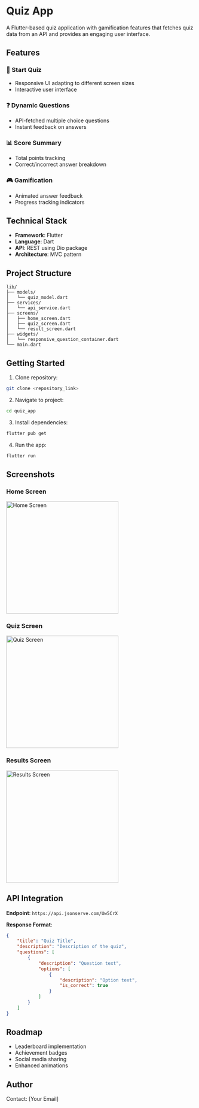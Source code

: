# Quiz App

A Flutter-based quiz application with gamification features that fetches quiz data from an API and provides an engaging user interface.

## Features

### 🎯 Start Quiz
- Responsive UI adapting to different screen sizes
- Interactive user interface

### ❓ Dynamic Questions  
- API-fetched multiple choice questions
- Instant feedback on answers

### 📊 Score Summary
- Total points tracking
- Correct/incorrect answer breakdown

### 🎮 Gamification
- Animated answer feedback
- Progress tracking indicators

## Technical Stack

- **Framework**: Flutter
- **Language**: Dart
- **API**: REST using Dio package
- **Architecture**: MVC pattern

## Project Structure
```
lib/
├── models/
│   └── quiz_model.dart
├── services/
│   └── api_service.dart
├── screens/
│   ├── home_screen.dart
│   ├── quiz_screen.dart
│   └── result_screen.dart
├── widgets/
│   └── responsive_question_container.dart
└── main.dart
```

## Getting Started

1. Clone repository:
```bash
git clone <repository_link>
```

2. Navigate to project:
```bash
cd quiz_app
```

3. Install dependencies:
```bash
flutter pub get
```

4. Run the app:
```bash
flutter run
```

## Screenshots

### Home Screen
<img src="assets/screenshots/home_screen.png" alt="Home Screen" width="300"/>

### Quiz Screen
<img src="assets/screenshots/quiz_screen.png" alt="Quiz Screen" width="300"/>

### Results Screen
<img src="assets/screenshots/results_screen.png" alt="Results Screen" width="300"/>

## API Integration

**Endpoint**: `https://api.jsonserve.com/Uw5CrX`

**Response Format**:
```json
{
    "title": "Quiz Title",
    "description": "Description of the quiz",
    "questions": [
        {
            "description": "Question text",
            "options": [
                {
                    "description": "Option text",
                    "is_correct": true
                }
            ]
        }
    ]
}
```

## Roadmap
- Leaderboard implementation
- Achievement badges
- Social media sharing
- Enhanced animations

## Author
Contact: [Your Email]